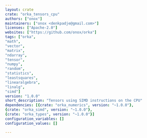```yaml
---
layout: crate
crate: "orka_tensors_cpu"
authors: ["onox"]
maintainers: ["onox <denkpadje@gmail.com>"]
licenses: ["Apache-2.0"]
websites: ["https://github.com/onox/orka"]
tags: ["orka",
"math",
"vector",
"matrix",
"ndarray",
"tensor",
"numpy",
"random",
"statistics",
"leastsquares",
"linearalgebra",
"linalg",
"simd"]
version: "1.0.0"
short_description: "Tensors using SIMD instructions on the CPU"
dependencies: [{crate: "orka_numerics", version: "~1.0.0"},
{crate: "orka_simd", version: "~1.0.0"},
{crate: "orka_types", version: "~1.0.0"}]
configuration_variables: []
configuration_values: []

---
```



